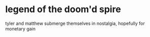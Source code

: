 # legend of the doom'd spire

tyler and matthew submerge themselves in nostalgia, hopefully for monetary gain
